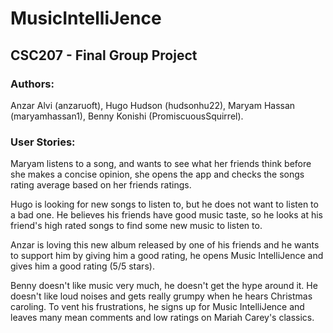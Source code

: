 # MusicIntelliJence 

## CSC207 - Final Group Project
### Authors: 
Anzar Alvi (anzaruoft), Hugo Hudson (hudsonhu22), Maryam Hassan (maryamhassan1), Benny Konishi (PromiscuousSquirrel).

### User Stories:
Maryam listens to a song, and wants to see what her friends think before she makes a concise opinion, she opens the app and checks the songs rating average based on her friends ratings. 

Hugo is looking for new songs to listen to, but he does not want to listen to a bad one. He believes his friends have good music taste, so he looks at his friend's high rated songs to find some new music to listen to. 

Anzar is loving this new album released by one of his friends and he wants to support him by giving him a good rating, he opens Music IntelliJence and gives him a good rating (5/5 stars).

Benny doesn't like music very much, he doesn't get the hype around it. He doesn't like loud noises and gets really grumpy when he hears Christmas caroling. To vent his frustrations, he signs up for Music IntelliJence and leaves many mean comments and low ratings on Mariah Carey's classics.
